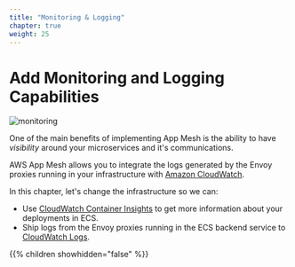 ```yaml
---
title: "Monitoring & Logging"
chapter: true
weight: 25
---
```


# Add Monitoring and Logging Capabilities

![monitoring](/images/app_mesh_architecture/monitoring.png)

One of the main benefits of implementing App Mesh is the ability to have *visibility* around your microservices and it's communications.

AWS App Mesh allows you to integrate the logs generated by the Envoy proxies running in your infrastructure with [Amazon CloudWatch](https://aws.amazon.com/cloudwatch/).

In this chapter, let's change the infrastructure so we can:

* Use [CloudWatch Container Insights](https://docs.aws.amazon.com/AmazonCloudWatch/latest/monitoring/ContainerInsights.html) to get more information about your deployments in ECS.
* Ship logs from the Envoy proxies running in the ECS backend service to [CloudWatch Logs](https://docs.aws.amazon.com/AmazonCloudWatch/latest/logs/WhatIsCloudWatchLogs.html).


{{% children showhidden="false" %}}
